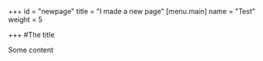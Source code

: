 +++
id = "newpage"
title = "I made a new page"
[menu.main]
name = "Test"
weight = 5

+++
\#The title

Some content